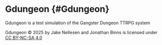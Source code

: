 # Gdungeon {#Gdungeon}

Gdungeon is a test simulation of the Gangster Dungeon TTRPG system

Gdungeon © 2025 by Jake Nellesen and Jonathan Binns is licensed under [CC BY-NC-SA 4.0](https://creativecommons.org/licenses/by-nc-sa/4.0/)
